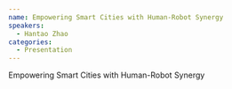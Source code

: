 ```yaml
--- 
name: Empowering Smart Cities with Human-Robot Synergy
speakers: 
  - Hantao Zhao
categories:
  - Presentation
---
```


Empowering Smart Cities with Human-Robot Synergy